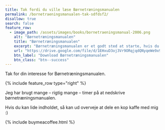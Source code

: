 ```yaml
---
title: Tak fordi du ville læse Børnetræningsmanualen
permalink: /bornetraeningsmanualen-tak-sdfdsf2/
disallow: true
search: false
feature_row:
  - image_path: /assets/images/books/bornetraeningsmanual-2006.png
    alt: "Børnetræningsmanualen"
    title: "Børnetræningsmanualen"
    excerpt: "Børnetræningsmanualen er et godt sted at starte, hvis du vil have nogle gode grundlæggende øvelser til din fodboldtræning for børn mellem 6-14 år."
    url: "https://drive.google.com/file/d/1EHxuD3oj3Vr9ORqjqdQNyqeWe9x9BW2d/view?usp=sharing"
    btn_label: "Download Børnetræningsmanualen"
    btn_class: "btn--success"
---
```


Tak for din interesse for Børnetræningsmanualen.

{% include feature_row type="right" %}

Jeg har brugt mange – rigtig mange – timer på at nedskrive børnetræningsmanualen.

Hvis du kan lide indholdet, så kan ud overveje at dele en kop kaffe med mig :)

{% include buymeacoffee.html %}
